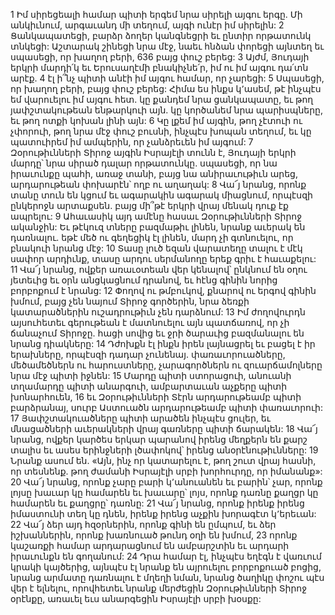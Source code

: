 1 Իմ սիրեցեալի համար պիտի երգեմ նրա սիրելի այգու երգը.
Մի անկիւնում, արգաւանդ մի տեղում, այգի ունէր իմ սիրելին:
2 Ցանկապատեցի, բարձր ձողեր կանգնեցրի
եւ ընտիր որթատունկ տնկեցի:
Աշտարակ շինեցի նրա մէջ,
նաեւ հնձան փորեցի այնտեղ
եւ սպասեցի, որ խաղող բերի,
636 բայց փուշ բերեց:
3 Այժմ, Յուդայի երկրի մարդի՛կ եւ Երուսաղէմի բնակիչնե՛ր,
իմ ու իմ այգու դա՛տն արէք.
4 էլ ի՞նչ պիտի անէի իմ այգու համար, որ չարեցի:
5 Սպասեցի, որ խաղող բերի,
բայց փուշ բերեց:
Հիմա ես ինքս կ՚ասեմ, թէ ինչպէս եմ վարուելու իմ այգու հետ.
կը քանդեմ նրա ցանկապատը,
եւ թող յափշտակութեան ենթարկուի այն.
կը կործանեմ նրա պարիսպները,
եւ թող ոտքի կոխան լինի այն:
6 Կը լքեմ իմ այգին, թող չէտուի ու չփորուի,
թող նրա մէջ փուշ բուսնի, ինչպէս խոպան տեղում,
եւ կը պատուիրեմ իմ ամպերին, որ չանձրեւեն իմ այգում:
7 Զօրութիւնների Տիրոջ այգին Իսրայէլի տունն է,
Յուդայի երկրի մարդը՝ նրա սիրած դալար որթատունկը.
սպասեցի, որ նա իրաւունքը պահի, առաջ տանի,
բայց նա անիրաւութիւն արեց,
արդարութեան փոխարէն՝ ողբ ու աղաղակ:
8 Վա՜յ նրանց, որոնք տանը տուն են կցում
եւ ագարակին ագարակ միացնում,
որպէսզի ընկերոջն արտաքսեն.
բայց մի՞թէ երկրի վրայ մենակ դուք էք ապրելու:
9 Ահաւասիկ այդ ամէնը հասաւ Զօրութիւնների Տիրոջ ականջին:
Եւ թէկուզ տները բազմաթիւ լինեն,
նրանք աւերակ են դառնալու.
եթէ մեծ ու գեղեցիկ էլ լինեն, մարդ չի գտնուելու, որ բնակուի նրանց մէջ:
10 Տասը լուծ եզան վարատեղը տալու է մէկ սափոր արդիւնք,
տասը արդու սերմանողը երեք գրիւ է հաւաքելու:
11 Վա՜յ նրանց, ովքեր առաւօտեան վեր կենալով՝ ընկնում են օղու յետեւից
եւ օրն անցկացնում դրանով,
եւ հէնց գինին նորից բորբոքում է նրանց:
12 Փողով ու թմբուկով, քնարով ու երգով գինին խմում,
բայց չեն նայում Տիրոջ գործերին,
նրա ձեռքի կատարածներին ուշադրութիւն չեն դարձնում:
13 Իմ ժողովուրդն այսուհետեւ գերութեան է մատնուելու այն պատճառով,
որ չի ճանաչում Տիրոջը.
հացի սովից եւ ջրի ծարաւից բազմանալու են նրանց դիակները:
14 Դժոխքն էլ ինքն իրեն լայնացրել եւ բացել է իր երախները,
որպէսզի դադար չունենայ.
փառաւորուածները, մեծամեծներն ու հարուստները,
չարագործներն ու զուարճամոլները նրա մէջ պիտի իջնեն:
15 Մարդը պիտի ստորացուի,
անուանի տղամարդը պիտի անարգուի,
ամբարտաւան աչքերը պիտի խոնարհուեն,
16 եւ Զօրութիւնների Տէրն արդարութեամբ պիտի բարձրանայ,
սուրբ Աստուածն արդարութեամբ պիտի փառաւորուի:
17 Յափշտակուածները պիտի արածեն ինչպէս ցուլեր,
եւ մնացածների աւերակների վրայ գառները պիտի ճարակեն:
18 Վա՜յ նրանց, ովքեր կարծես երկար պարանով իրենց մեղքերն են քարշ տալիս
եւ ասես երինջների լծափոկով՝ իրենց անօրէնութիւնները:
19 Նրանք ասում են. «Այն, ինչ որ կատարելու է,
թող շուտ վրայ հասնի, որ տեսնենք.
թող ժամանի Իսրայէլի սրբի խորհուրդը, որ իմանանք»:
20 Վա՜յ նրանց, որոնք չարը բարի կ՚անուանեն եւ բարին՝ չար,
որոնք լոյսը խաւար կը համարեն եւ խաւարը՝ լոյս,
որոնք դառնը քաղցր կը համարեն եւ քաղցրը՝ դառնը:
21 Վա՜յ նրանց, որոնք իրենք իրենց իմաստունի տեղ կը դնեն,
իրենք իրենց աչքին խորագէտ կ՚երեւան:
22 Վա՜յ ձեր այդ հզօրներին, որոնք գինի են ըմպում,
եւ ձեր իշխաններին, որոնք խառնուած թունդ օղի են խմում,
23 որոնք կաշառքի համար արդարացնում են ամբարշտին
եւ արդարի իրաւունքն են գողանում:
24 Դրա համար էլ, ինչպէս եղէգն է վառւում կրակի կայծերից,
այնպէս էլ նրանք են այրուելու բորբոքուած բոցից,
նրանց արմատը դառնալու է մղեղի նման,
նրանց ծաղիկը փոշու պէս վեր է ելնելու,
որովհետեւ նրանք մերժեցին Զօրութիւնների Տիրոջ օրէնքը,
առաւել եւս անարգեցին Իսրայէլի սրբի խօսքը:
